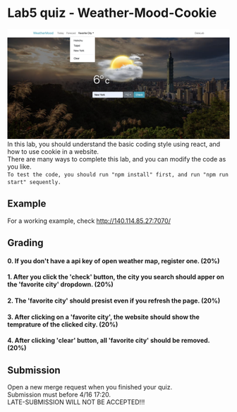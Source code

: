 # Lab5 quiz - Weather-Mood-Cookie
![Component](img/weather-mood-cookie.png)
In this lab, you should understand the basic coding style using react, and how to use cookie in a website.<br />
There are many ways to complete this lab, and you can modify the code as you like.<br />
`To test the code, you should run "npm install" first, and run "npm run start" sequently.`

## Example
For a working example, check http://140.114.85.27:7070/

## Grading
#### 0. If you don't have a api key of open weather map, register one. (20%)
#### 1. After you click the 'check' button, the city you search should apper on the 'favorite city' dropdown. (20%)
#### 2. The 'favorite city' should presist even if you refresh the page. (20%)
#### 3. After clicking on a 'favorite city', the website should show the temprature of the clicked city. (20%)
#### 4. After clicking 'clear' button, all 'favorite city' should be removed. (20%)

## Submission
Open a new merge request when you finished your quiz. <br />
Submission must before 4/16 17:20.<br />
LATE-SUBMISSION WILL NOT BE ACCEPTED!!!<br />
